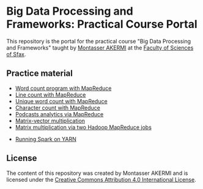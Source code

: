 # Big Data Processing and Frameworks: Practical Course Portal

This repository is the portal for the practical course "Big Data Processing and Frameworks" taught by [Montasser AKERMI](https://akermi.org/) at the [Faculty of Sciences of Sfax](https://fss.rnu.tn/).

## Practice material
* [Word count program with MapReduce](material/word-count.pdf)
* [Line count with MapReduce](material/line-count.pdf)
* [Unique word count with MapReduce](material/unique-word-count.pdf)
* [Character count with MapReduce](material/character-count.pdf)
* [Podcasts analytics via MapReduce](material/podcasts-analytics.pdf)
* [Matrix-vector multiplication](material/matrix-vector-multiplication.pdf)
* [Matrix multiplication via two Hadoop MapReduce jobs](material/matrix-multiplication-two-jobs.pdf)
<!-- * [Matrix multiplication via one Hadoop MapReduce job](material/.pdf) -->
<!-- * [Dijkstra's algorithm with MapReduce](material/.pdf) -->
* [Running Spark on YARN](material/spark-yarn.pdf)
<!-- * [Setting up development environment for Spark applications](material/.pdf) -->

## License
The content of this repository was created by Montasser AKERMI and is licensed under the [Creative Commons Attribution 4.0 International License](http://creativecommons.org/licenses/by/4.0/).

